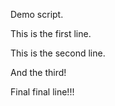 Demo script.

This is the first line.


This is the second line.


And the third! 


Final final line!!!
